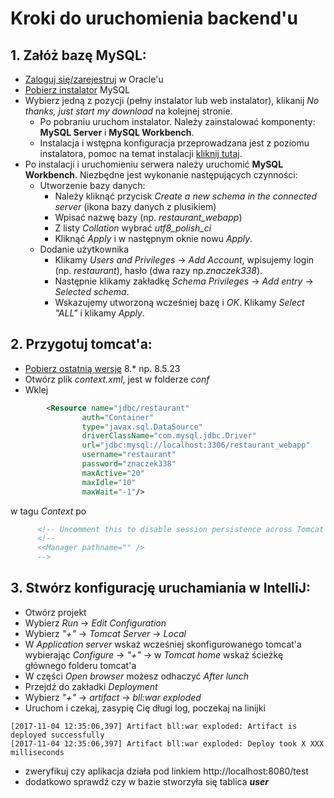 # Kroki do uruchomienia backend'u
## 1. Załóż bazę MySQL:
* [Zaloguj się/zarejestruj](https://login.oracle.com/mysso/signon.jsp) w Oracle'u
* [Pobierz instalator](http://dev.mysql.com/downloads/windows/installer/5.7.html) MySQL
* Wybierz jedną z pozycji (pełny instalator lub web instalator), klikanij *No thanks, just start my download* na kolejnej stronie. 
  * Po pobraniu uruchom instalator. Należy zainstalować komponenty: **MySQL Server** 	i 	**MySQL Workbench**.
  * Instalacja i wstępna konfiguracja przeprowadzana jest z poziomu instalatora, pomoc na temat instalacji [kliknij tutaj](http://dev.mysql.com/doc/refman/5.7/en/mysql-installer.html).
* Po instalacji i uruchomieniu serwera należy uruchomić **MySQL Workbench**. Niezbędne jest wykonanie następujących czynności:
  * Utworzenie bazy danych:
    * Należy kliknąć przycisk *Create a new schema in the connected server* (ikona bazy danych z plusikiem)
    *	Wpisać nazwę bazy (np. *restaurant_webapp*)
    *	Z listy *Collation* wybrać *utf8_polish_ci*
    *	Kliknąć *Apply* i w następnym oknie nowu *Apply*.
  * Dodanie użytkownika
    * Klikamy *Users and Privileges* -> *Add Account*, wpisujemy login (np. *restaurant*), hasło (dwa razy np.*znaczek338*).
    * Następnie klikamy zakładkę *Schema Privileges* -> *Add entry* -> *Selected schema*.
    * Wskazujemy utworzoną wcześniej bazę i *OK*. Klikamy *Select "ALL"* i klikamy *Apply*.
			
## 2. Przygotuj tomcat'a:
* [Pobierz ostatnią wersję](https://tomcat.apache.org/download-80.cgi) 8.* np. 8.5.23
* Otwórz plik *context.xml*, jest w folderze *conf*
* Wklej 
```xml
        <Resource name="jdbc/restaurant"
				auth="Container"
				type="javax.sql.DataSource"
				driverClassName="com.mysql.jdbc.Driver"
				url="jdbc:mysql://localhost:3306/restaurant_webapp"
				username="restaurant"
				password="znaczek338"
				maxActive="20"
				maxIdle="10"
				maxWait="-1"/>
```
w tagu *Context* po
```xml
      <!-- Uncomment this to disable session persistence across Tomcat restarts -->
      <!--
      <<Manager pathname="" />
      -->
```
## 3. Stwórz konfigurację uruchamiania w IntelliJ:
* Otwórz projekt
* Wybierz *Run* -> *Edit Configuration*
* Wybierz *"+"* -> *Tomcat Server* -> *Local*
* W *Application server* wskaż wcześniej skonfigurowanego tomcat'a wybierając *Configure* -> *"+"* -> w *Tomcat home* wskaż ścieżkę głównego folderu tomcat'a
* W części *Open browser* możesz odhaczyć *After lunch*
* Przejdź do zakładki *Deployment*
* Wybierz *"+"* -> *artifact* -> *bll:war exploded*
* Uruchom i czekaj, zasypię Cię długi log, poczekaj na linijki
```log
[2017-11-04 12:35:06,397] Artifact bll:war exploded: Artifact is deployed successfully
[2017-11-04 12:35:06,397] Artifact bll:war exploded: Deploy took X XXX milliseconds
```
* zweryfikuj czy aplikacja działa pod linkiem
		http://localhost:8080/test
* dodatkowo sprawdź czy w bazie stworzyła się tablica ***user***
